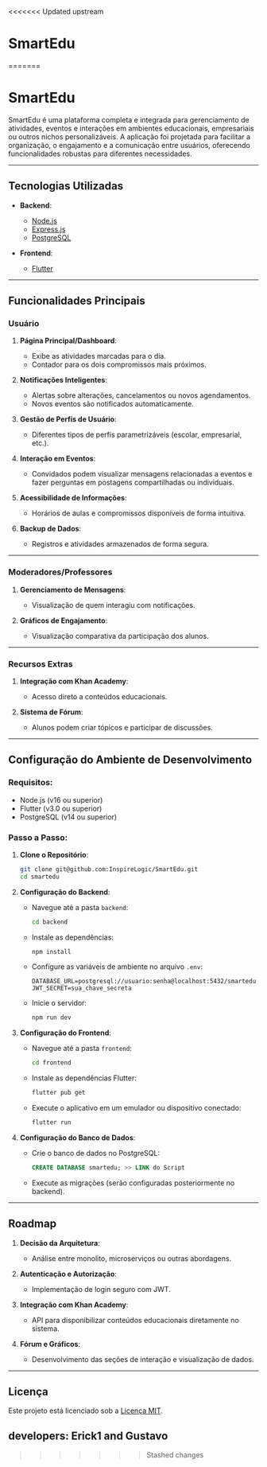 <<<<<<< Updated upstream
# SmartEdu
=======

# SmartEdu  

SmartEdu é uma plataforma completa e integrada para gerenciamento de atividades, eventos e interações em ambientes educacionais, empresariais ou outros nichos personalizáveis. A aplicação foi projetada para facilitar a organização, o engajamento e a comunicação entre usuários, oferecendo funcionalidades robustas para diferentes necessidades.  

---

## Tecnologias Utilizadas  
- **Backend**:  
  - [Node.js](https://nodejs.org/)  
  - [Express.js](https://expressjs.com/)  
  - [PostgreSQL](https://www.postgresql.org/)  

- **Frontend**:  
  - [Flutter](https://flutter.dev/)  

---

## Funcionalidades Principais  

### Usuário
1. **Página Principal/Dashboard**:  
   - Exibe as atividades marcadas para o dia.  
   - Contador para os dois compromissos mais próximos.  

2. **Notificações Inteligentes**:  
   - Alertas sobre alterações, cancelamentos ou novos agendamentos.  
   - Novos eventos são notificados automaticamente.  

3. **Gestão de Perfis de Usuário**:  
   - Diferentes tipos de perfis parametrizáveis (escolar, empresarial, etc.).  

4. **Interação em Eventos**:  
   - Convidados podem visualizar mensagens relacionadas a eventos e fazer perguntas em postagens compartilhadas ou individuais.  

5. **Acessibilidade de Informações**:  
   - Horários de aulas e compromissos disponíveis de forma intuitiva.  

6. **Backup de Dados**:  
   - Registros e atividades armazenados de forma segura.  

---

### Moderadores/Professores
1. **Gerenciamento de Mensagens**:  
   - Visualização de quem interagiu com notificações.  

2. **Gráficos de Engajamento**:  
   - Visualização comparativa da participação dos alunos.  

---

### Recursos Extras  
1. **Integração com Khan Academy**:  
   - Acesso direto a conteúdos educacionais.  

2. **Sistema de Fórum**:  
   - Alunos podem criar tópicos e participar de discussões.  

---

## Configuração do Ambiente de Desenvolvimento  

### Requisitos:  
- Node.js (v16 ou superior)  
- Flutter (v3.0 ou superior)  
- PostgreSQL (v14 ou superior)  

### Passo a Passo:
1. **Clone o Repositório**:  
   ```bash
   git clone git@github.com:InspireLogic/SmartEdu.git
   cd smartedu
   ```

2. **Configuração do Backend**:  
   - Navegue até a pasta `backend`:  
     ```bash
     cd backend
     ```  
   - Instale as dependências:  
     ```bash
     npm install
     ```  
   - Configure as variáveis de ambiente no arquivo `.env`:  
     ```env
     DATABASE_URL=postgresql://usuario:senha@localhost:5432/smartedu
     JWT_SECRET=sua_chave_secreta
     ```  
   - Inicie o servidor:  
     ```bash
     npm run dev
     ```  

3. **Configuração do Frontend**:  
   - Navegue até a pasta `frontend`:  
     ```bash
     cd frontend
     ```  
   - Instale as dependências Flutter:  
     ```bash
     flutter pub get
     ```  
   - Execute o aplicativo em um emulador ou dispositivo conectado:  
     ```bash
     flutter run
     ```  

4. **Configuração do Banco de Dados**:  
   - Crie o banco de dados no PostgreSQL:  
     ```sql
     CREATE DATABASE smartedu; >> LINK do Script
     ```  
   - Execute as migrações (serão configuradas posteriormente no backend).  

---

## Roadmap  
1. **Decisão da Arquitetura**:  
   - Análise entre monolito, microserviços ou outras abordagens.  

2. **Autenticação e Autorização**:  
   - Implementação de login seguro com JWT.  

3. **Integração com Khan Academy**:  
   - API para disponibilizar conteúdos educacionais diretamente no sistema.  

4. **Fórum e Gráficos**:  
   - Desenvolvimento das seções de interação e visualização de dados.  

---

## Licença  
Este projeto está licenciado sob a [Licença MIT](LICENSE).  

developers: Erick1 and Gustavo
---
>>>>>>> Stashed changes
